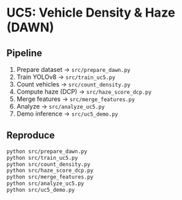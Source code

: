 # UC5: Vehicle Density & Haze (DAWN)

## Pipeline
1. Prepare dataset → `src/prepare_dawn.py`
2. Train YOLOv8 → `src/train_uc5.py`
3. Count vehicles → `src/count_density.py`
4. Compute haze (DCP) → `src/haze_score_dcp.py`
5. Merge features → `src/merge_features.py`
6. Analyze → `src/analyze_uc5.py`
7. Demo inference → `src/uc5_demo.py`

## Reproduce
```bash
python src/prepare_dawn.py
python src/train_uc5.py
python src/count_density.py
python src/haze_score_dcp.py
python src/merge_features.py
python src/analyze_uc5.py
python src/uc5_demo.py

